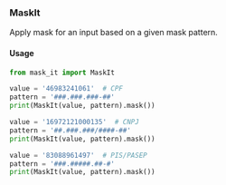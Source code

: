 ### MaskIt

Apply mask for an input based on a given mask pattern.

#### Usage
```python
from mask_it import MaskIt

value = '46983241061'  # CPF
pattern = '###.###.###-##'
print(MaskIt(value, pattern).mask())

value = '16972121000135'  # CNPJ
pattern = '##.###.###/####-##'
print(MaskIt(value, pattern).mask())

value = '83088961497'  # PIS/PASEP
pattern = '###.#####.##-#'
print(MaskIt(value, pattern).mask())
```